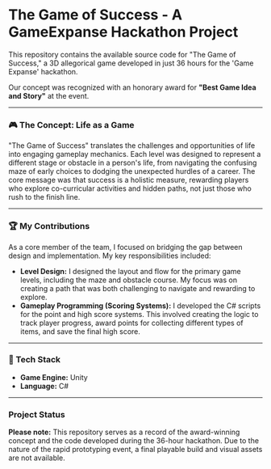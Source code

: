 # The Game of Success - A GameExpanse Hackathon Project

This repository contains the available source code for "The Game of Success," a 3D allegorical game developed in just 36 hours for the 'Game Expanse' hackathon.

Our concept was recognized with an honorary award for **"Best Game Idea and Story"** at the event.

---

### 🎮 The Concept: Life as a Game

"The Game of Success" translates the challenges and opportunities of life into engaging gameplay mechanics. Each level was designed to represent a different stage or obstacle in a person's life, from navigating the confusing maze of early choices to dodging the unexpected hurdles of a career. The core message was that success is a holistic measure, rewarding players who explore co-curricular activities and hidden paths, not just those who rush to the finish line.

---

### 🏆 My Contributions

As a core member of the team, I focused on bridging the gap between design and implementation. My key responsibilities included:

* **Level Design:** I designed the layout and flow for the primary game levels, including the maze and obstacle course. My focus was on creating a path that was both challenging to navigate and rewarding to explore.
* **Gameplay Programming (Scoring Systems):** I developed the C# scripts for the point and high score systems. This involved creating the logic to track player progress, award points for collecting different types of items, and save the final high score.

---

### 🔧 Tech Stack

* **Game Engine:** Unity
* **Language:** C#

---

### Project Status

**Please note:** This repository serves as a record of the award-winning concept and the code developed during the 36-hour hackathon. Due to the nature of the rapid prototyping event, a final playable build and visual assets are not available.
